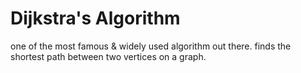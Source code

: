 # Dijkstra's Algorithm

one of the most famous & widely used algorithm out there.
finds the shortest path between two vertices  on a graph.
